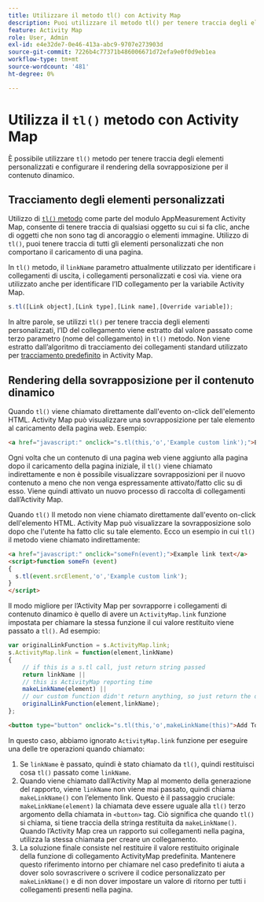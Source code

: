 ```yaml
---
title: Utilizzare il metodo tl() con Activity Map
description: Puoi utilizzare il metodo tl() per tenere traccia degli elementi personalizzati e configurare il rendering della sovrapposizione per il contenuto dinamico.
feature: Activity Map
role: User, Admin
exl-id: e4e32de7-0e46-413a-abc9-9707e273903d
source-git-commit: 7226b4c77371b486006671d72efa9e0f0d9eb1ea
workflow-type: tm+mt
source-wordcount: '481'
ht-degree: 0%

---
```


# Utilizza il `tl()` metodo con Activity Map

È possibile utilizzare `tl()` metodo per tenere traccia degli elementi personalizzati e configurare il rendering della sovrapposizione per il contenuto dinamico.

## Tracciamento degli elementi personalizzati

Utilizzo di [`tl()` metodo](/help/implement/vars/functions/tl-method.md) come parte del modulo AppMeasurement Activity Map, consente di tenere traccia di qualsiasi oggetto su cui si fa clic, anche di oggetti che non sono tag di ancoraggio o elementi immagine. Utilizzo di `tl()`, puoi tenere traccia di tutti gli elementi personalizzati che non comportano il caricamento di una pagina.

In `tl()` metodo, il `linkName` parametro attualmente utilizzato per identificare i collegamenti di uscita, i collegamenti personalizzati e così via. viene ora utilizzato anche per identificare l’ID collegamento per la variabile Activity Map.

```js
s.tl([Link object],[Link type],[Link name],[Override variable]);
```

In altre parole, se utilizzi `tl()` per tenere traccia degli elementi personalizzati, l’ID del collegamento viene estratto dal valore passato come terzo parametro (nome del collegamento) in `tl()` metodo. Non viene estratto dall’algoritmo di tracciamento dei collegamenti standard utilizzato per [tracciamento predefinito](activitymap-link-tracking-methodology.md) in Activity Map.

## Rendering della sovrapposizione per il contenuto dinamico

Quando `tl()` viene chiamato direttamente dall&#39;evento on-click dell&#39;elemento HTML. Activity Map può visualizzare una sovrapposizione per tale elemento al caricamento della pagina web. Esempio:

```html
<a href="javascript:" onclick="s.tl(this,'o','Example custom link');">Example link text</a>
```

Ogni volta che un contenuto di una pagina web viene aggiunto alla pagina dopo il caricamento della pagina iniziale, il `tl()` viene chiamato indirettamente e non è possibile visualizzare sovrapposizioni per il nuovo contenuto a meno che non venga espressamente attivato/fatto clic su di esso. Viene quindi attivato un nuovo processo di raccolta di collegamenti dall’Activity Map.

Quando `tl()` Il metodo non viene chiamato direttamente dall&#39;evento on-click dell&#39;elemento HTML. Activity Map può visualizzare la sovrapposizione solo dopo che l&#39;utente ha fatto clic su tale elemento. Ecco un esempio in cui `tl()` il metodo viene chiamato indirettamente:

```html
<a href="javascript:" onclick="someFn(event);">Example link text</a>
<script>function someFn (event)
{
  s.tl(event.srcElement,'o','Example custom link');
}
</script>
```

Il modo migliore per l’Activity Map per sovrapporre i collegamenti di contenuto dinamico è quello di avere un `ActivityMap.link` funzione impostata per chiamare la stessa funzione il cui valore restituito viene passato a `tl()`. Ad esempio:

```js
var originalLinkFunction = s.ActivityMap.link;
s.ActivityMap.link = function(element,linkName)
{
    // if this is a s.tl call, just return string passed
    return linkName ||      
    // this is ActivityMap reporting time
    makeLinkName(element) ||
    // our custom function didn't return anything, so just return the default ActivityMap Link
    originalLinkFunction(element,linkName);
};
```

```html
<button type="button" onclick="s.tl(this,'o',makeLinkName(this)">Add To Cart</button>
```

In questo caso, abbiamo ignorato `ActivityMap.link` funzione per eseguire una delle tre operazioni quando chiamato:

1. Se `linkName` è passato, quindi è stato chiamato da `tl()`, quindi restituisci cosa `tl()` passato come `linkName`.
2. Quando viene chiamato dall’Activity Map al momento della generazione del rapporto, viene `linkName` non viene mai passato, quindi chiama `makeLinkName()` con l’elemento link. Questo è il passaggio cruciale: `makeLinkName(element)` la chiamata deve essere uguale alla `tl()` terzo argomento della chiamata in `<button>` tag. Ciò significa che quando `tl()` si chiama, si tiene traccia della stringa restituita da `makeLinkName()`. Quando l’Activity Map crea un rapporto sui collegamenti nella pagina, utilizza la stessa chiamata per creare un collegamento.
3. La soluzione finale consiste nel restituire il valore restituito originale della funzione di collegamento ActivityMap predefinita. Mantenere questo riferimento intorno per chiamare nel caso predefinito ti aiuta a dover solo sovrascrivere o scrivere il codice personalizzato per `makeLinkName()` e di non dover impostare un valore di ritorno per tutti i collegamenti presenti nella pagina.
